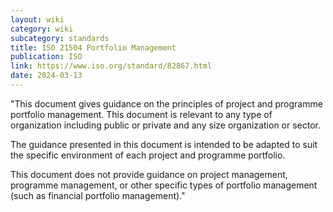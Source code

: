 ```yaml
---
layout: wiki
category: wiki
subcategory: standards
title: ISO 21504 Portfolio Management
publication: ISO
link: https://www.iso.org/standard/82867.html
date: 2024-03-13
---
```


"This document gives guidance on the principles of project and programme portfolio management. This document is relevant to any type of organization including public or private and any size organization or sector.

The guidance presented in this document is intended to be adapted to suit the specific environment of each project and programme portfolio.

This document does not provide guidance on project management, programme management, or other specific types of portfolio management (such as financial portfolio management)."

